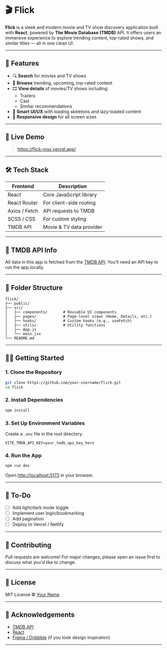 # 🎬 Flick

**Flick** is a sleek and modern movie and TV show discovery application built with **React**, powered by **The Movie Database (TMDB)** API. It offers users an immersive experience to explore trending content, top-rated shows, and similar titles — all in one clean UI.

---

## 🌟 Features

- 🔍 **Search** for movies and TV shows
- 🧭 **Browse** trending, upcoming, top-rated content
- 🎞️ **View details** of movies/TV shows including:
  - Trailers
  - Cast
  - Similar recommendations
- 🧠 **Smart UI/UX** with loading skeletons and lazy-loaded content
- 📱 **Responsive design** for all screen sizes

---

## 🚀 Live Demo

> https://flick-rosy.vercel.app/

---

## 🛠️ Tech Stack

| Frontend      | Description              |
| ------------- | ------------------------ |
| React         | Core JavaScript library  |
| React Router  | For client-side routing  |
| Axios / Fetch | API requests to TMDB     |
| SCSS / CSS    | For custom styling       |
| TMDB API      | Movie & TV data provider |

---

## 🔗 TMDB API Info

All data in this app is fetched from the [TMDB API](https://www.themoviedb.org/documentation/api). You’ll need an API key to run the app locally.

---

## 📂 Folder Structure

```
flick/
├── public/
├── src/
│   ├── components/       # Reusable UI components
│   ├── pages/            # Page-level views (Home, Details, etc.)
│   ├── hooks/            # Custom hooks (e.g., useFetch)
│   ├── utils/            # Utility functions
│   ├── App.js
│   └── main.jsx
└── README.md
```

---

## 🧑‍💻 Getting Started

### 1. Clone the Repository

```bash
git clone https://github.com/your-username/flick.git
cd flick
```

### 2. Install Dependencies

```bash
npm install
```

### 3. Set Up Environment Variables

Create a `.env` file in the root directory:

```env
VITE_TMDB_API_KEY=your_tmdb_api_key_here
```

### 4. Run the App

```bash
npm run dev
```

Open [http://localhost:5173](http://localhost:5173) in your browser.

---

## 📝 To-Do

- [ ] Add light/dark mode toggle
- [ ] Implement user login/bookmarking
- [ ] Add pagination
- [ ] Deploy to Vercel / Netlify

---

## 🤝 Contributing

Pull requests are welcome! For major changes, please open an issue first to discuss what you'd like to change.

---

## 📄 License

MIT License © [Your Name](https://github.com/your-username)

---

## 🙏 Acknowledgements

- [TMDB API](https://www.themoviedb.org/)
- [React](https://reactjs.org/)
- [Figma / Dribbble](https://dribbble.com/) (if you took design inspiration)

---
